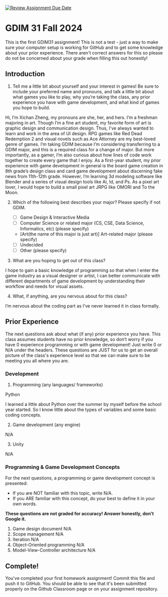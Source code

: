 [![Review Assignment Due Date](https://classroom.github.com/assets/deadline-readme-button-22041afd0340ce965d47ae6ef1cefeee28c7c493a6346c4f15d667ab976d596c.svg)](https://classroom.github.com/a/POQdLnh2)
# GDIM 31 Fall 2024

This is the first GDIM31 assignment! This is not a test - just a way to make sure your computer setup is working for GitHub and to get some knowledge about your prior experience. There aren't correct answers for this so please do not be concerned about your grade when filling this out honestly!

## Introduction

1. Tell me a little bit about yourself and your interest in games! Be sure to include your preferred name and pronouns, and talk a little bit about what games you like to play, why you’re taking the class, any prior experience you have with game development, and what kind of games you hope to build.

Hi, I’m Xichan Zheng, my pronouns are she, her, and hers. I’m a freshman majoring in art. Though I’m a fine art student, my favorite form of art is graphic design and communication design. Thus, I’ve always wanted to learn and work in the area of UI design. RPG games like Red Dead Redemption 2 and visual novels such as Ace Attorney are my best-loved genre of games. I’m taking GDIM because I’m considering transferring to a GDIM major, and this is a required class for a change of major. But more importantly, as a gamer, I’m also curious about how lines of code work together to create every game that I enjoy. As a first-year student, my prior experience with game development in general is the board game creation in 8th grade’s design class and card game development about discerning fake news from 11th-12th grade. However, I’m learning 3d modeling software like Blender and a series of visual design tools like Ai, Id, and Ps. As a pixel art lover, I would hope to build a small pixel art JRPG like OMORI and To the Moon.

2. Which of the following best describes your major? Please specify if not GDIM.  

    - [ ] Game Design & Interactive Media
    - [ ] Computer Science or related major (CS, CSE, Data Science, Informatics, etc) (please specify)
    - [Art(the name of this major is just art)] Art-related major (please specify)
    - [ ] Undecided
    - [ ] Other (please specify)

3. What are you hoping to get out of this class?

I hope to gain a basic knowledge of programming so that when I enter the game industry as a visual designer or artist, I can better communicate with different departments of game development by understanding their workflow and needs for visual assets.

4. What, if anything, are you nervous about for this class?

I’m nervous about the coding part as I’ve never learned it in class formally. 

## Prior Experience

The next questions ask about what (if any) prior experience you have. This class assumes students have no prior knowledge, so don’t worry if you have 0 experience programming or with game development! Just write 0 or N/A under the headers. These questions are JUST for us to get an overall picture of the class's experience level so that we can make sure to be meeting you all where you are.

### Development

1. Programming (any languages/ frameworks)

Python

I learned a little about Python over the summer by myself before the school year started. So I know little about the types of variables and some basic coding concepts.

2. Game development (any engine)

N/A

3. Unity

N/A

### Programming & Game Development Concepts

For the next questions, a programming or game development concept is presented:

 - If you are NOT familiar with this topic, write N/A.
 - If you ARE familiar with this concept, do your best to define it in your own words.

**These questions are not graded for accuracy! Answer honestly, don’t Google it.**

1. Game design document
N/A
2. Scope management
N/A
3. Iteration
N/A
4. Object-Oriented programming
N/A
5. Model-View-Controller architecture
N/A
## Complete!

You've completed your first homework assignment! Commit this file and push it to GitHub. You should be able to see that it's been submitted properly on the Github Classroom page or on your assignment repository.
